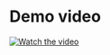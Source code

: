 # Demo video
[![Watch the video](https://img.youtube.com/vi/NumcElIcELY/maxresdefault.jpg)](https://youtu.be/NumcElIcELY)


